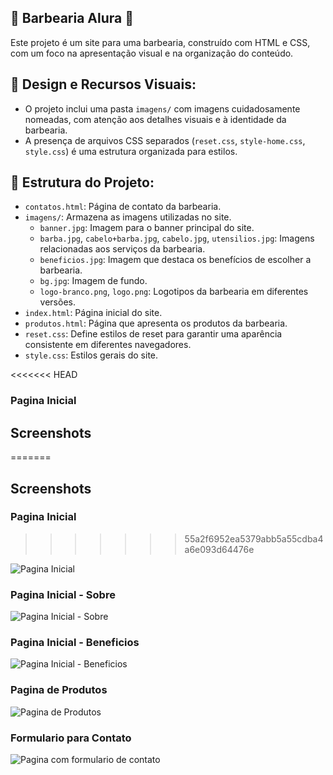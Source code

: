 ## 💈 Barbearia Alura 💈

Este projeto é um site para uma barbearia, construído com HTML e CSS, com um foco na apresentação visual e na organização do conteúdo.

## 🎨 Design e Recursos Visuais:

- O projeto inclui uma pasta `imagens/` com imagens cuidadosamente nomeadas, com atenção aos detalhes visuais e à identidade da barbearia.
- A presença de arquivos CSS separados (`reset.css`, `style-home.css`, `style.css`) é uma estrutura organizada para estilos.

## 📂 Estrutura do Projeto:

- `contatos.html`: Página de contato da barbearia.
- `imagens/`: Armazena as imagens utilizadas no site.
  - `banner.jpg`: Imagem para o banner principal do site.
  - `barba.jpg`, `cabelo+barba.jpg`, `cabelo.jpg`, `utensilios.jpg`: Imagens relacionadas aos serviços da barbearia.
  - `beneficios.jpg`: Imagem que destaca os benefícios de escolher a barbearia.
  - `bg.jpg`: Imagem de fundo.
  - `logo-branco.png`, `logo.png`: Logotipos da barbearia em diferentes versões.
- `index.html`: Página inicial do site.
- `produtos.html`: Página que apresenta os produtos da barbearia.
- `reset.css`: Define estilos de reset para garantir uma aparência consistente em diferentes navegadores.
- `style.css`: Estilos gerais do site.

<<<<<<< HEAD
### Pagina Inicial

## Screenshots

=======
## Screenshots

### Pagina Inicial
>>>>>>> 55a2f6952ea5379abb5a55cdba4a6e093d64476e
<img src="https://imgur.com/cxEdDV1.png" alt="Pagina Inicial">

### Pagina Inicial - Sobre

<img src="https://imgur.com/rqHkOv7.png" alt="Pagina Inicial - Sobre">

### Pagina Inicial - Beneficios

<img src="https://imgur.com/NZqhu29.png" alt="Pagina Inicial - Beneficios">

### Pagina de Produtos

<img src="https://imgur.com/prbilSX.png" alt="Pagina de Produtos">

### Formulario para Contato

<img src="https://imgur.com/w7u8raV.png" alt="Pagina com formulario de contato">
